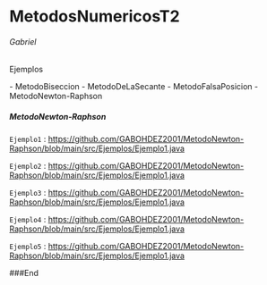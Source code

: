# MetodosNumericosT2
###### Gabriel
<p>
Ejemplos 
</p>
- MetodoBiseccion
- MetodoDeLaSecante
- MetodoFalsaPosicion
- MetodoNewton-Raphson

##### MetodoNewton-Raphson

`Ejemplo1` : <https://github.com/GABOHDEZ2001/MetodoNewton-Raphson/blob/main/src/Ejemplos/Ejemplo1.java>

`Ejemplo2` : <https://github.com/GABOHDEZ2001/MetodoNewton-Raphson/blob/main/src/Ejemplos/Ejemplo1.java>

`Ejemplo3` : <https://github.com/GABOHDEZ2001/MetodoNewton-Raphson/blob/main/src/Ejemplos/Ejemplo1.java>

`Ejemplo4` : <https://github.com/GABOHDEZ2001/MetodoNewton-Raphson/blob/main/src/Ejemplos/Ejemplo1.java>

`Ejemplo5` : <https://github.com/GABOHDEZ2001/MetodoNewton-Raphson/blob/main/src/Ejemplos/Ejemplo1.java>


###End





